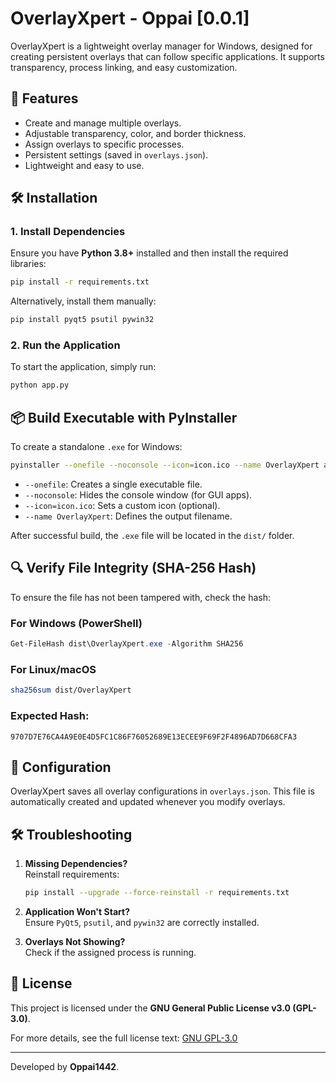 # OverlayXpert - Oppai [0.0.1]

OverlayXpert is a lightweight overlay manager for Windows, designed for creating persistent overlays that can follow specific applications. It supports transparency, process linking, and easy customization.

## 🚀 Features
- Create and manage multiple overlays.
- Adjustable transparency, color, and border thickness.
- Assign overlays to specific processes.
- Persistent settings (saved in `overlays.json`).
- Lightweight and easy to use.

## 🛠 Installation
### **1. Install Dependencies**
Ensure you have **Python 3.8+** installed and then install the required libraries:

```bash
pip install -r requirements.txt
```

Alternatively, install them manually:
```bash
pip install pyqt5 psutil pywin32
```

### **2. Run the Application**
To start the application, simply run:

```bash
python app.py
```

## 📦 Build Executable with PyInstaller
To create a standalone `.exe` for Windows:

```bash
pyinstaller --onefile --noconsole --icon=icon.ico --name OverlayXpert app.py
```

- `--onefile`: Creates a single executable file.
- `--noconsole`: Hides the console window (for GUI apps).
- `--icon=icon.ico`: Sets a custom icon (optional).
- `--name OverlayXpert`: Defines the output filename.

After successful build, the `.exe` file will be located in the `dist/` folder.

## 🔍 Verify File Integrity (SHA-256 Hash)
To ensure the file has not been tampered with, check the hash:

### **For Windows (PowerShell)**
```powershell
Get-FileHash dist\OverlayXpert.exe -Algorithm SHA256
```

### **For Linux/macOS**
```bash
sha256sum dist/OverlayXpert
```

### **Expected Hash:**
```
9707D7E76CA4A9E0E4D5FC1C86F76052689E13ECEE9F69F2F4896AD7D668CFA3
```

## 📁 Configuration
OverlayXpert saves all overlay configurations in `overlays.json`. This file is automatically created and updated whenever you modify overlays.

## 🛠 Troubleshooting
1. **Missing Dependencies?**  
   Reinstall requirements:  
   ```bash
   pip install --upgrade --force-reinstall -r requirements.txt
   ```
2. **Application Won't Start?**  
   Ensure `PyQt5`, `psutil`, and `pywin32` are correctly installed.

3. **Overlays Not Showing?**  
   Check if the assigned process is running.

## 📜 License
This project is licensed under the **GNU General Public License v3.0 (GPL-3.0)**. 

For more details, see the full license text: [GNU GPL-3.0](https://www.gnu.org/licenses/gpl-3.0.en.html)

---

Developed by **Oppai1442**.